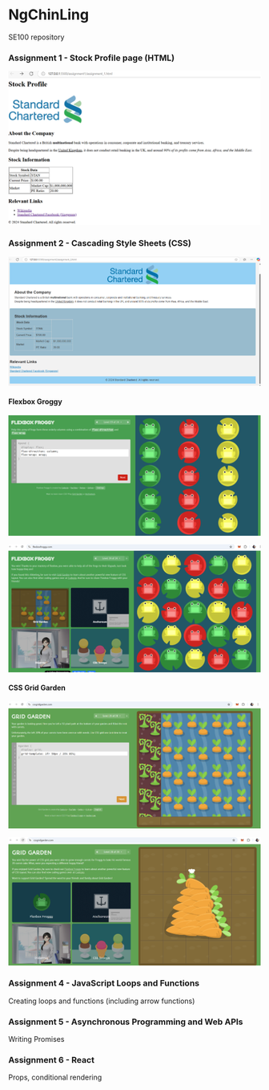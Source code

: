 # NgChinLing
 SE100 repository

 ### Assignment 1 - Stock Profile page (HTML)

 ![SC Stock Profile](./images/wk1-artefact.png)


 ### Assignment 2 - Cascading Style Sheets (CSS)

 ![SC Stock Profile with CSS](./images/assignment2-part1.png)

#### Flexbox Groggy

 ![Flexbox Groggy](./images/flexbox-groggy.png)

 ![Flexbox Groggy](./images/flexbox-froggy-completion.png)

 #### CSS Grid Garden
 ![CSS Grid Garden](./images/grid-garden.png)

 ![CSS Grid Garden completion](./images/grid-garden-completion.png)


### Assignment 4 - JavaScript Loops and Functions
Creating loops and functions (including arrow functions)

### Assignment 5 - Asynchronous Programming and Web APIs
Writing Promises

### Assignment 6 - React
Props, conditional rendering
